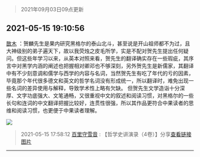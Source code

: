 > 2021年09月03日09点更新
<link rel="stylesheet" href="https://cdn.jsdelivr.net/gh/taotie6/sampleJSON@main/css/photo_show.css">


 ## 2021-05-15 19:10:56 

 [㪚木](https://www.coolapk.com/feed/26998240?shareKey=N2YwYWRkYWE5MTE1NjEzMTc3ZWY~) ：贺麟先生是果内研究黑格尔的泰山北斗，甚至说是开山祖师都不为过，且大神级别的弟子遍天下，故以我荧烛之皮毛所学，实是不配对贺先生提出任何疑问。但这些年学习以来，从英本对照来看，贺先生的翻译确实存在一些瑕疵，其序言中对黑学内涵的阐述也把握相对卿邓也不够深刻，另外贺先生是新儒家<!--break-->，其翻译中有不少刻意调和儒学与西学的内容与名词，当然贺先生有吃了年代的亏的因素，毕竟那个年代很多德文和英文的哲学名词没有形成统一，所以翻译时，难免出现一些名词的差异使用与解释，导致学术性上略有欠缺。
但贺先生文学造诣十分深厚、文字功底强大、文笔通畅，又很重视中文的叙述和阅读习惯，对黑格尔的一些长句和连词的中文翻译把握比较好，连贯性很强，所以其作品更符合中果读者的思维和阅读习惯，也更便于中果读者理解。 

<div class="album">
<img class="img-item" src="http://image.coolapk.com/feed/2019/0414/15/1081091_1555225854_5426@216x216.gif" />
</div>

> 2021-05-15 17:58:12 
> [百里守雪音](https://www.coolapk.com/feed/26996510?shareKey=ODZhNTRkZjk1NGE1NjEzMTc3ZWY~) : 【哲学史讲演录（4卷）】分享<a href="https://weread.qq.com/web/appreader/45c3240058a87945c862496?wtheme=white&wfrom=app&wvid=227223093&scene=bottomSheetShare">查看链接</a> 
[图片]()

 ------- 

